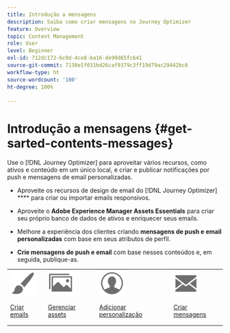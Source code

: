 ```yaml
---
title: Introdução a mensagens
description: Saiba como criar mensagens no Journey Optimizer
feature: Overview
topic: Content Management
role: User
level: Beginner
exl-id: 712dc172-6c0d-4ce8-ba16-de99d65fc641
source-git-commit: 7138e1f031bd26caf9379c3ff19d79ac29442bc6
workflow-type: ht
source-wordcount: '100'
ht-degree: 100%

---
```


# Introdução a mensagens {#get-sarted-contents-messages}

Use o [!DNL Journey Optimizer] para aproveitar vários recursos, como ativos e conteúdo em um único local, e criar e publicar notificações por push e mensagens de email personalizadas.

* Aproveite os recursos de design de email do [!DNL Journey Optimizer] **** para criar ou importar emails responsivos.

* Aproveite o **Adobe Experience Manager Assets Essentials** para criar seu próprio banco de dados de ativos e enriquecer seus emails.

* Melhore a experiência dos clientes criando **mensagens de push e email personalizadas** com base em seus atributos de perfil.

* **Crie mensagens de push e email** com base nesses conteúdos e, em seguida, publique-as.

<table>
<tr>
<td><img src="assets/do-not-localize/icon_design.svg" width="60px"><p><a href="design-emails.md">Criar emails</a></p></td>
<td><img src="assets/do-not-localize/icon_assets.svg" width="60px"><p><a href="assets-essentials.md">Gerenciar assets</a></p></td>
<td><img src="assets/do-not-localize/icon_personalization.svg" width="60px"><p><a href="personalization/personalize.md">Adicionar personalização</a></p></td>
<td><img src="assets/do-not-localize/icon_messages.svg" width="60px"><p><a href="create-message.md">Criar mensagens</a></p></td></tr>
</table>
